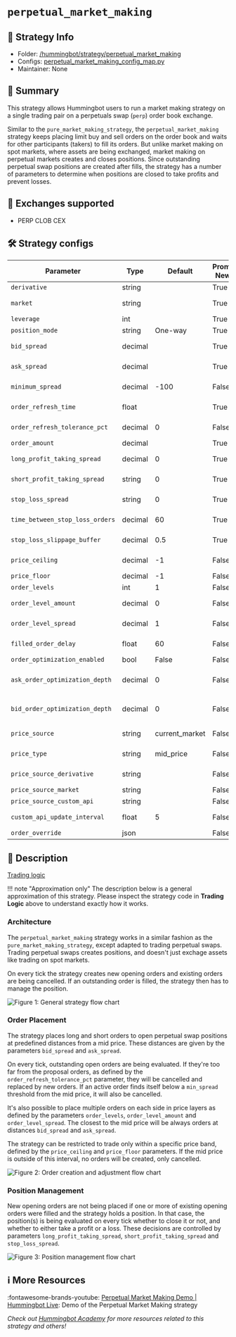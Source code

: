 # `perpetual_market_making`

## 📁 Strategy Info

* Folder: [/hummingbot/strategy/perpetual_market_making](https://github.com/hummingbot/hummingbot/blob/master/hummingbot/strategy/perpetual_market_making)
* Configs: [perpetual_market_making_config_map.py](https://github.com/hummingbot/hummingbot/blob/master/hummingbot/strategy/perpetual_market_making/perpetual_market_making_config_map.py)
* Maintainer: None

## 📝 Summary

This strategy allows Hummingbot users to run a market making strategy on a single trading pair on a perpetuals swap (`perp`) order book exchange.

Similar to the `pure_market_making_strategy`, the `perpetual_market_making` strategy keeps placing limit buy and sell orders on the order book and waits for other participants (takers) to fill its orders. But unlike market making on spot markets, where assets are being exchanged, market making on perpetual markets creates and closes positions. Since outstanding perpetual swap positions are created after fills, the strategy has a number of parameters to determine when positions are closed to take profits and prevent losses.

## 🏦 Exchanges supported

* PERP CLOB CEX

## 🛠️ Strategy configs

| Parameter                    | Type        | Default     | Prompt New? | Prompt                                                 |
|------------------------------|-------------|-------------|-------------|--------------------------------------------------------|
| `derivative`                 | string      |             | True        | Enter your maker derivative connector |
| `market`                     | string      |             | True        | Enter the trading pair you would like to provide liquidity on [exchange] |
| `leverage`                   | int         |             | True        | How much leverage do you want to use? |
| `position_mode`              | string      | One-way     | True        | Which position mode do you want to use? (One-way/Hedge) |
| `bid_spread`                 | decimal     |             | True        | How far away from the mid price do you want to place the first bid order? |
| `ask_spread`                 | decimal     |             | True        | How far away from the mid price do you want to place the first ask order? |
| `minimum_spread`             | decimal     | -100        | False       | At what minimum spread should the bot automatically cancel orders? |
| `order_refresh_time`         | float       |             | True        | How often do you want to cancel and replace bids and asks (in seconds)? |
| `order_refresh_tolerance_pct`| decimal     | 0           | False       | Enter the percent change in price needed to refresh orders at each cycle |
| `order_amount`               | decimal     |             | True        | What is the amount of [base_asset] per order? |
| `long_profit_taking_spread`  | decimal     | 0           | True        | At what spread from the entry price do you want to place a short order to reduce position? |
| `short_profit_taking_spread` | string      | 0           | True        | At what spread from the position entry price do you want to place a long order to reduce position? |
| `stop_loss_spread`           | string      | 0           | True        | At what spread from position entry price do you want to place stop_loss order? |
| `time_between_stop_loss_orders` | decimal    | 60        | True        | How much time should pass before refreshing a stop loss order that has not been executed? (in seconds) |
| `stop_loss_slippage_buffer`  | decimal     | 0.5         | True        | How much buffer should be added in stop loss orders' price to account for slippage (Enter 1 for 1%)? |
| `price_ceiling`              | decimal     | -1          | False       | Enter the price point above which only sell orders will be placed |
| `price_floor`                | decimal     | -1          | False       | Enter the price below which only buy orders will be placed |
| `order_levels`               | int         | 1           | False       | How many orders do you want to place on both sides? |
| `order_level_amount`         | decimal     | 0           | False       | How much do you want to increase or decrease the order size for each additional order? (decrease < 0 > increase) |
| `order_level_spread`         | decimal     | 1           | False       | Enter the price increments (as percentage) for subsequent orders? (Enter 1 to indicate 1%) |
| `filled_order_delay`         | float       | 60          | False       | How long do you want to wait before placing the next order if your order gets filled (in seconds)? |
| `order_optimization_enabled` | bool        | False       | False       | Do you want to enable best bid ask jumping? (Yes/No) |
| `ask_order_optimization_depth` | decimal   | 0           | False       | How deep do you want to go into the order book for calculating the top ask, ignoring dust orders on the top (expressed in base asset amount)? |
| `bid_order_optimization_depth` | decimal   | 0           | False       | How deep do you want to go into the order book for calculating the top bid, ignoring dust orders on the top (expressed in base asset amount)? |
| `price_source`               | string      | current_market | False    | Which price source to use? (current_market/external_market/custom_api) |
| `price_type`                 | string      | mid_price   | False       | Which price type to use? (mid_price/last_price/last_own_trade_price/best_bid/best_ask) |
| `price_source_derivative`    | string      |             | False       | Enter external price source connector name or derivative name |
| `price_source_market`        | string      |             | False       | Enter the token trading pair on [external_market] |
| `price_source_custom_api`    | string      |             | False       | Enter pricing API URL |
| `custom_api_update_interval` | float       | 5           | False       | Enter custom API update interval in second (default: 5.0, min: 0.5) |
| `order_override`             | json        |             | False       | |

## 📓 Description

[Trading logic](https://github.com/hummingbot/hummingbot/blob/master/hummingbot/strategy/perpetual_market_making/perpetual_market_making.py)

!!! note "Approximation only"
    The description below is a general approximation of this strategy. Please inspect the strategy code in **Trading Logic** above to understand exactly how it works.

### Architecture

The `perpetual_market_making` strategy works in a similar fashion as the `pure_market_making_strategy`, except adapted to trading perpetual swaps. Trading perpetual swaps creates positions, and doesn't just exchage assets like trading on spot markets.

On every tick the strategy creates new opening orders and existing orders are being cancelled. If an outstanding order is filled, the strategy then has to manage the position.

![Figure 1: General strategy flow chart](/assets/img/perp_mm-flowchart-1.svg)

### Order Placement

The strategy places long and short orders to open perpetual swap positions at predefined distances from a mid price. These distances are given by the parameters `bid_spread` and `ask_spread`.

On every tick, outstanding open orders are being evaluated. If they're too far from the proposal orders, as defined by the `order_refresh_tolerance_pct` parameter, they will be cancelled and replaced by new orders.
If an active order finds itself below a `min_spread` threshold from the mid price, it will also be cancelled.

It's also possible to place multiple orders on each side in price layers as defined by the parameters `order_levels`, `order_level_amount` and `order_level_spread`. The closest to the mid price will be always orders at distances `bid_spread` and `ask_spread`.

The strategy can be restricted to trade only within a specific price band, defined by the `price_ceiling` and `price_floor` parameters. If the mid price is outside of this interval, no orders will be created, only cancelled.

![Figure 2: Order creation and adjustment flow chart](/assets/img/perp_mm-flowchart-2.svg)

### Position Management

New opening orders are not being placed if one or more of existing opening orders were filled and the strategy holds a position. In that case, the position(s) is being evaluated on every tick whether to close it or not, and whether to either take a profit or a loss. These decisions are controlled by parameters `long_profit_taking_spread`, `short_profit_taking_spread` and `stop_loss_spread`.

![Figure 3: Position management flow chart](/assets/img/perp_mm-flowchart-3.svg)

## ℹ️ More Resources

:fontawesome-brands-youtube: [Perpetual Market Making Demo | Hummingbot Live](https://www.youtube.com/watch?v=IclhZWtKiSA): Demo of the Perpetual Market Making strategy

*Check out [Hummingbot Academy](../../../quickstart/index.md) for more resources related to this strategy and others!*

